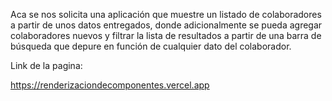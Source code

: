  Aca se nos solicita una aplicación que muestre un listado de colaboradores a partir de
 unos datos entregados, donde adicionalmente se pueda agregar colaboradores nuevos y
 filtrar la lista de resultados a partir de una barra de búsqueda que depure en función de
 cualquier dato del colaborador.

Link de la pagina:

https://renderizaciondecomponentes.vercel.app
